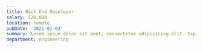 ```yaml
---
title: Back End Developer
salary: 120,000
location: remote
pubDate: '2021-01-02'
summary: Lorem ipsum dolor sit amet, consectetur adipisicing elit. Explicabo necessitatibus asperiores minima neque suscipit et iusto distinctio dolorem quam rerum, aperiam mollitia veniam soluta labore commodi, repellendus cumque voluptate quos.
department: engineering
---
```

